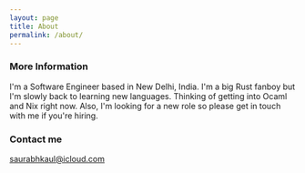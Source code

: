 ```yaml
---
layout: page
title: About
permalink: /about/
---
```




### More Information
I'm a Software Engineer based in New Delhi, India. I'm a big Rust fanboy but I'm slowly back to learning new languages. Thinking of getting into Ocaml and Nix right now.
Also, I'm looking for a new role so please get in touch with me if you're hiring.

### Contact me

[saurabhkaul@icloud.com](saurabhkaul@icloud.com)
